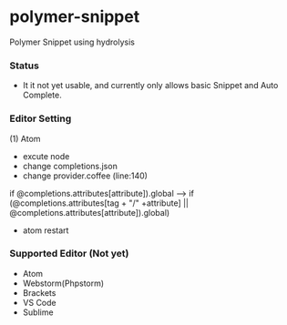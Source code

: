# polymer-snippet
Polymer Snippet using hydrolysis

### Status
- It it not yet usable, and currently only allows basic Snippet and Auto Complete.

### Editor Setting
(1) Atom 
 - excute node
 - change completions.json
 - change provider.coffee (line:140) 
 
if @completions.attributes[attribute]).global 
--> if (@completions.attributes[tag + "/" +attribute] || @completions.attributes[attribute]).global) 
 - atom restart

### Supported Editor (Not yet)
- Atom
- Webstorm(Phpstorm)
- Brackets
- VS Code
- Sublime

